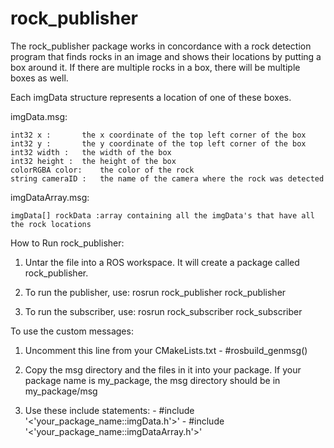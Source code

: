rock_publisher
==============

The rock_publisher package works in concordance with a rock detection program that 
finds rocks in an image and shows their locations by putting a box around it. If 
there are multiple rocks in a box, there will be multiple boxes as well. 

Each imgData structure represents a location of one of these boxes.

imgData.msg:

    int32 x :		the x coordinate of the top left corner of the box
    int32 y : 		the y coordinate of the top left corner of the box
    int32 width : 	the width of the box
    int32 height : 	the height of the box
    colorRGBA color:  	the color of the rock 
    string cameraID : 	the name of the camera where the rock was detected 

imgDataArray.msg:

    imgData[] rockData :array containing all the imgData's that have all the rock locations

How to Run rock_publisher:
  1. Untar the file into a ROS workspace. It will create a package called rock_publisher.

  2. To run the publisher, use:
    rosrun rock_publisher rock_publisher

  3. To run the subscriber, use:
    rosrun rock_subscriber rock_subscriber
    
To use the custom messages:
  1. Uncomment this line from your CMakeLists.txt
    - #rosbuild_genmsg()
  2. Copy the msg directory and the files in it into your package.
     If your package name is my_package, the msg directory should be in my_package/msg

  3. Use these include statements:
    - #include '<'your_package_name::imgData.h'>'
    - #include '<'your_package_name::imgDataArray.h'>'
    


